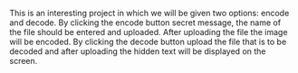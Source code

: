 This is an interesting project in which we will be given two options: encode and decode. By clicking the encode button secret message, the name of the file should be entered and uploaded. After uploading the file the image will be encoded. By clicking the decode button upload the file that is to be decoded and after uploading the hidden text will be displayed on the screen.
